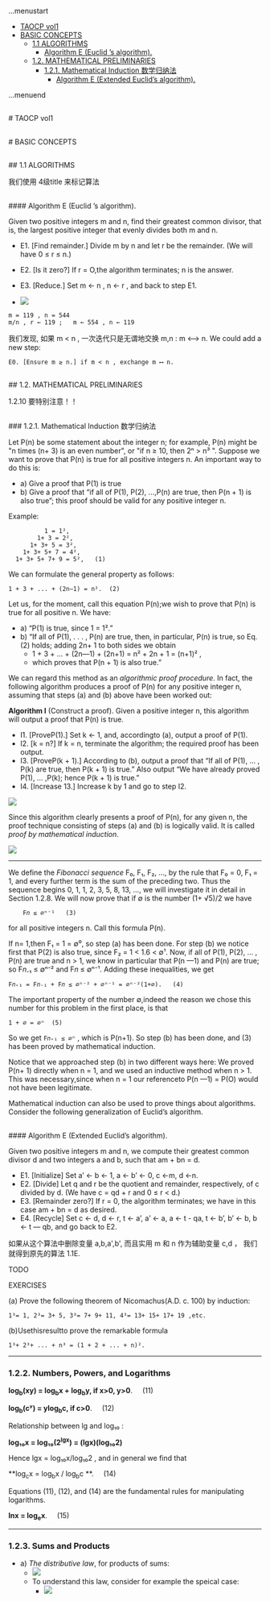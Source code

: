 ...menustart

 - [TAOCP vol1](#ef556f8430878dce1c4748706e6134b4)
 - [BASIC CONCEPTS](#df75a5f0aea7cf7cc075da817b518350)
	 - [1.1 ALGORITHMS](#ea17b4667598db12d332dcfb28af6d6f)
		 - [Algorithm E (Euclid ’s algorithm).](#98230acef1ea79f00d054abf063049b8)
	 - [1.2. MATHEMATICAL PRELIMINARIES](#b0a028097eeef8c671b55c21acb734aa)
		 - [1.2.1. Mathematical Induction 数学归纳法](#c9c5e422aa21b3673c8ea74c36d80e73)
			 - [Algorithm E (Extended Euclid’s algorithm).](#e34888a37bff7ab2db8c92522280445b)

...menuend



<h2 id="ef556f8430878dce1c4748706e6134b4"></h2>
# TAOCP vol1

<h2 id="df75a5f0aea7cf7cc075da817b518350"></h2>
# BASIC CONCEPTS

<h2 id="ea17b4667598db12d332dcfb28af6d6f"></h2>
## 1.1 ALGORITHMS

我们使用 4级title 来标记算法

<h2 id="98230acef1ea79f00d054abf063049b8"></h2>
#### Algorithm E (Euclid ’s algorithm). 

Given two positive integers m and n, find their greatest common divisor, that is, the largest positive integer that evenly divides both m and n.

 - E1. [Find remainder.] Divide m by n and let r be the remainder. (We will have 0 ≤ r ≤ n.)
 - E2. [Is it zero?] If r = O,the algorithm terminates; n is the answer.
 - E3. [Reduce.] Set m ← n , n ← r , and back to step E1.

 - ![](https://raw.githubusercontent.com/mebusy/notes/master/imgs/TAOCP_F1.png)

```
m = 119 , n = 544
m/n , r ← 119 ;   m ← 554 , n ← 119
```

我们发现, 如果 m < n , 一次迭代只是无谓地交换 m,n : m ⟷ n.  We could add a new step:

```
E0. [Ensure m ≥ n.] if m < n , exchange m ⟷ n.
```


<h2 id="b0a028097eeef8c671b55c21acb734aa"></h2>
## 1.2. MATHEMATICAL PRELIMINARIES

1.2.10 要特别注意！！

<h2 id="c9c5e422aa21b3673c8ea74c36d80e73"></h2>
### 1.2.1. Mathematical Induction 数学归纳法

Let P(n) be some statement about the integer n; for example, P(n) might be "n times (n+ 3) is an even number", or "if n ≥ 10, then 2ⁿ > n³ ". Suppose we want to prove that P(n) is true for all positive integers n. An important way to do this is:

 - a) Give a proof that P(1) is true
 - b) Give a proof that “if all of P(1), P(2), ...,P(n) are true, then P(n + 1) is also true”; this proof should be valid for any positive integer n.

Example:

```
		  1 = 1²,
	    1+ 3 = 2², 
	  1+ 3+ 5 = 3², 
	1+ 3+ 5+ 7 = 4²,
  1+ 3+ 5+ 7+ 9 = 5²,	(1)
```

We can formulate the general property as follows:

```
1 + 3 + ... + (2n—1) = n².	(2)
```

Let us, for the moment, call this equation P(n);we wish to prove that P(n) is true for all positive n. We have:

 - a) “P(1) is true, since 1 = 1².”
 - b) “If all of P(1), . . . , P(n) are true, then, in particular, P(n) is true, so Eq. (2) holds; adding 2n+ 1 to both sides we obtain
 	- 1 + 3 + ... + (2n—1) + (2n+1) = n² + 2n + 1 = (n+1)² ,
 	- which proves that P(n + 1) is also true.”

We can regard this method as an *algorithmic proof procedure*. In fact, the following algorithm produces a proof of P(n) for any positive integer n, assuming that steps (a) and (b) above have been worked out:

**Algorithm I** (Construct a proof). Given a positive integer n, this algorithm will output a proof that P(n) is true.

 - I1. [ProveP(1).] Set k ← 1, and, accordingto (a), output a proof of P(1).
 - I2. [k = n?] If k = n, terminate the algorithm; the required proof has been output.
 - I3. [ProveP(k + 1).] According to (b), output a proof that “If all of P(1), ... , P(k) are true, then P(k + 1) is true.” Also output “We have already proved P(1), ... ,P(k); hence P(k + 1) is true.”
 - I4. [Increase 13.] Increase k by 1 and go to step I2.

![](https://raw.githubusercontent.com/mebusy/notes/master/imgs/TAOCP_Algorithm_I.png)

Since this algorithm clearly presents a proof of P(n), for any given n, the proof technique consisting of steps (a) and (b) is logically valid. It is called *proof by mathematical induction*.

![](https://raw.githubusercontent.com/mebusy/notes/master/imgs/TAOCP_F3.png)

---

We define the *Fibonacci sequence* F₀, F₁, F₂, ...,  by the rule that F₀ = 0, F₁ = 1, and every further term is the sum of the preceding two. Thus the sequence begins 0, 1, 1, 2, 3, 5, 8, 13, ..., we will investigate it in detail in Section 1.2.8. We will now prove that if ∅ is the number (1+ √5)/2 we have

```
	F𝑛 ≤ ∅ⁿ⁻¹	(3)
```

for all positive integers n. Call this formula P(n).

If n= 1,then F₁ = 1 = ∅⁰, so step (a) has been done. For step (b) we notice first that P(2) is also true, since F₂ = 1 < 1.6 < ∅¹. Now, if all of P(1), P(2), ... , P(n) are true and n > 1, we know in particular that P(n —1) and P(n) are true; so F𝑛₋₁ ≤ ∅ⁿ⁻² and F𝑛 ≤ ∅ⁿ⁻¹. Adding these inequalities, we get

```
F𝑛₊₁ = F𝑛₋₁ + F𝑛 ≤ ∅ⁿ⁻² + ∅ⁿ⁻¹ = ∅ⁿ⁻²(1+∅).   (4)
```

The important property of the number ∅,indeed the reason we chose this number for this problem in the first place, is that

```
1 + ∅ = ∅ⁿ 	(5)
```

So we get `F𝑛₊₁ ≤ ∅ⁿ` , which is P(n+1). So step (b) has been done, and (3) has been proved by mathematical induction.

Notice that we approached step (b) in two different ways here: We proved P(n+ 1) directly when n = 1, and we used an inductive method when n > 1. This was necessary,since when n = 1 our referenceto P(n —1) = P(O) would not have been legitimate.

Mathematical induction can also be used to prove things about algorithms. Consider the following generalization of Euclid’s algorithm.

<h2 id="e34888a37bff7ab2db8c92522280445b"></h2>
#### Algorithm E (Extended Euclid’s algorithm).

Given two positive integers m and n, we compute their greatest common divisor d and two integers a and b, such that am + bn = d.

 - E1. [Initialize] Set a’ ← b ← 1, a ← b’ ← 0, c ←m, d ←n.
 - E2. [Divide] Let q and r be the quotient and remainder, respectively, of c divided by d. (We have c = qd + r and 0 ≤ r < d.)
 - E3. [Remainder zero?] If r = 0, the algorithm terminates; we have in this case am + bn = d as desired.
 - E4. [Recycle] Set c ← d, d ← r, t ← a’, a’ ← a, a ← t - qa, t ← b’, b’ ← b, b ← t — qb, and go back to E2.

如果从这个算法中删除变量 a,b,a',b', 而且实用 m 和 n 作为辅助变量 c,d ， 我们就得到原先的算法 1.1E.

TODO

EXERCISES 

(a) Prove the following theorem of Nicomachus(A.D. c. 100) by induction:

```
1³= 1, 2³= 3+ 5, 3³= 7+ 9+ 11, 4³= 13+ 15+ 17+ 19 ,etc.
```

(b)Usethisresultto prove the remarkable formula 

```
1³+ 2³+ ... + n³ = (1 + 2 + ... + n)².
```

---

### 1.2.2. Numbers, Powers, and Logarithms


**log<sub>b</sub>(xy) = log<sub>b</sub>x + log<sub>b</sub>y, if x>0, y>0**. &nbsp;&nbsp;&nbsp; (11)


**log<sub>b</sub>(cʸ) = ylog<sub>b</sub>c, if c>0**. &nbsp;&nbsp;&nbsp;  (12)

Relationship between lg and log₁₀ :

**log₁₀x  = log₁₀(2<sup>lgx</sup>) = (lgx)(log₁₀2)**

Hence lgx = log₁₀x/log₁₀2 , and in general we find that

**log<sub>c</sub>x =  log<sub>b</sub>x / log<sub>b</sub>c **. &nbsp;&nbsp;&nbsp;  (14)

Equations (11), (12), and (14) are the fundamental rules for manipulating logarithms.

**lnx = log<sub>e</sub>x**.  &nbsp;&nbsp;&nbsp;  (15)

---

### 1.2.3. Sums and Products

 - a) *The distributive law*, for products of sums:
 	- ![](https://raw.githubusercontent.com/mebusy/notes/master/imgs/TAOCP_sum_4.png)
 	- To understand this law, consider for example the speical case:
 		- ![](https://raw.githubusercontent.com/mebusy/notes/master/imgs/TAOCP_sum_4.1.png)








